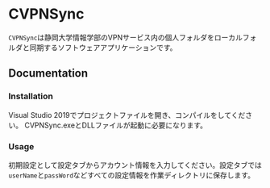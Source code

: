 # CVPNSync

`CVPNSync`は静岡大学情報学部のVPNサービス内の個人フォルダをローカルフォルダと同期するソフトウェアアプリケーションです。

## Documentation

### Installation

Visual Studio 2019でプロジェクトファイルを開き、コンパイルをしてください。
CVPNSync.exeとDLLファイルが起動に必要になります。

### Usage

初期設定として設定タブからアカウント情報を入力してください。設定タブでは`userName`と`passWord`などすべての設定情報を作業ディレクトリに保存します。
